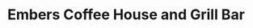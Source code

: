 ---
title: "Embers Coffee House and Grill Bar"
address: "Embers Coffee House and Grill Bar, 7 Market Street, Armagh, Armagh, BT61 7BN"
tel: "+44 (0)28 3751 8544"
county: "Armagh"
category: "Cafes"
type: "Content"
lat: "54.34708023071289"
lng: "-6.648488998413086"
---